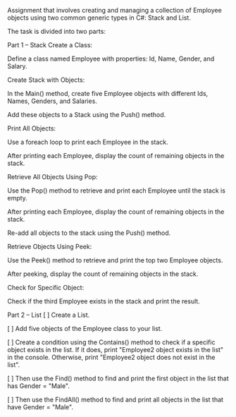 Assignment that involves creating and managing a collection of Employee objects using two common generic types in C#: Stack and List. 

The task is divided into two parts:

Part 1 – Stack
Create a Class:

Define a class named Employee with properties: Id, Name, Gender, and Salary.

Create Stack with Objects:

In the Main() method, create five Employee objects with different Ids, Names, Genders, and Salaries.

Add these objects to a Stack using the Push() method.

Print All Objects:

Use a foreach loop to print each Employee in the stack.

After printing each Employee, display the count of remaining objects in the stack.

Retrieve All Objects Using Pop:

Use the Pop() method to retrieve and print each Employee until the stack is empty.

After printing each Employee, display the count of remaining objects in the stack.

Re-add all objects to the stack using the Push() method.

Retrieve Objects Using Peek:

Use the Peek() method to retrieve and print the top two Employee objects.

After peeking, display the count of remaining objects in the stack.

Check for Specific Object:

Check if the third Employee exists in the stack and print the result.


Part 2 – List
[ ] Create a List.

[ ] Add five objects of the Employee class to your list.

[ ] Create a condition using the Contains() method to check if a specific object exists in the list. If it does, print "Employee2 object exists in the list" in the console. Otherwise, print "Employee2 object does not exist in the list".

[ ] Then use the Find() method to find and print the first object in the list that has Gender = "Male".

[ ] Then use the FindAll() method to find and print all objects in the list that have Gender = "Male".
